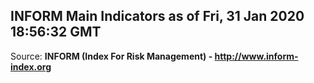 ## INFORM Main Indicators as of Fri, 31 Jan 2020 18:56:32 GMT

Source: **INFORM (Index For Risk Management) - http://www.inform-index.org**